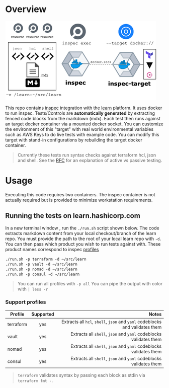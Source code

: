 # Overview

![Diagram](/images/diagram.png)


This repo contains [inspec](https://www.inspec.io/) integration with the [learn](https://github.com/hashicorp/learn) platform. It uses docker to run inspec. Tests/Controls are __automatically generated__ by extracting fenced code blocks from the markdown (mdx). Each test then runs against an target docker container via a mounted docker socket. You can customize the environment of this "target" with real world environmental variables such as AWS Keys to do live tests with example code. You can modify this target with stand-in configurations by rebuilding the target docker container. 

> Currently these tests run syntax checks against terraform hcl, json and shell.
> See the [RFC](https://docs.google.com/document/d/1TgyrGkmdr4FCyLHN9OKYR2bEMNlJIFNS8QhQyTBXDlg/edit#) for an explanation of active vs passive testing.

# Usage

Executing this code requires two containers. The inspec container is not actually required but is provided to minimize workstation requirements.


## Running the tests on learn.hashicorp.com 

In a new terminal window , run the `./run.sh` script shown below. The code extracts markdown content from your local checkout/branch of the learn repo. You must provide the path to the root of your local learn repo with `-d`. You can then pass which product you wish to run tests against with. These product names correspond to inspec [profiles](https://www.inspec.io/docs/reference/profiles/)


```shell
./run.sh -p terraform -d ~/src/learn
./run.sh -p vault -d ~/src/learn
./run.sh -p nomad -d ~/src/learn
./run.sh -p consul -d ~/src/learn
```

> You can run all profiles with `-p all`
> You can pipe the output with color with `| less -r`
### Support profiles


| Profile       | Supported     | Notes                                                                         |
| ------------- |:-------------:| -----------------------------------------------------------------------------:|
| terraform     | yes           | Extracts all `hcl`, `shell`, `json` and `yaml` codeblocks and validates them  |
| vault         | yes           | Extracts all `shell`, `json` and `yaml` codeblocks validates them             |
| nomad         | yes           | Extracts all `shell`, `json` and `yaml` codeblocks validates them             |
| consul        | yes           | Extracts all `shell`, `json` and `yaml` codeblocks validates them             |

> `terraform` validates syntax by passing each block as stdin via `terraform fmt -`.

